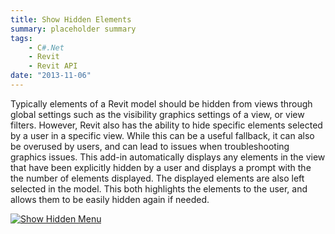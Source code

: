 ```yaml
---
title: Show Hidden Elements
summary: placeholder summary
tags:
    - C#.Net
    - Revit
    - Revit API
date: "2013-11-06"
---
```


Typically elements of a Revit model should be hidden from views through global settings such as the visibility graphics settings of a view, or view filters. However, Revit also has the ability to hide specific elements selected by a user in a specific view. While this can be a useful fallback, it can also be overused by users, and can lead to issues when troubleshooting graphics issues. This add-in automatically displays any elements in the view that have been explicitly hidden by a user and displays a prompt with the the number of elements displayed. The displayed elements are also left selected in the model. This both highlights the elements to the user, and allows them to be easily hidden again if needed.

[![Show Hidden Menu](Show-Hidden-Menu.png)](http://www.ericanastas.com/wp-content/uploads/2013/11/Show-Hidden-Menu.png)
